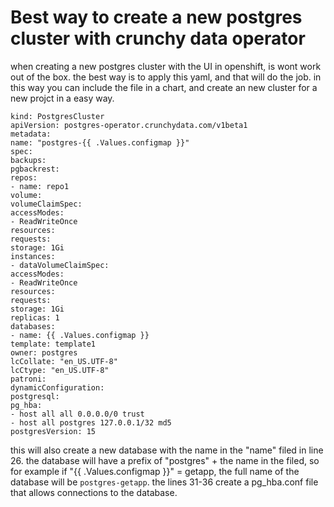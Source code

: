 # Best way to create a new postgres cluster with crunchy data operator
when creating a new postgres cluster with the UI in openshift, is wont work out of the box. the best way is to apply this yaml, and that will do the job. in this way you can include the file in a chart, and create an new cluster for a new projct in a easy way.
```
kind: PostgresCluster
apiVersion: postgres-operator.crunchydata.com/v1beta1
metadata:
name: "postgres-{{ .Values.configmap }}"
spec:
backups:
pgbackrest:
repos:
- name: repo1
volume:
volumeClaimSpec:
accessModes:
- ReadWriteOnce
resources:
requests:
storage: 1Gi
instances:
- dataVolumeClaimSpec:
accessModes:
- ReadWriteOnce
resources:
requests:
storage: 1Gi
replicas: 1
databases:
- name: {{ .Values.configmap }}
template: template1
owner: postgres
lcCollate: "en_US.UTF-8"
lcCtype: "en_US.UTF-8"
patroni:
dynamicConfiguration:
postgresql:
pg_hba:
- host all all 0.0.0.0/0 trust
- host all postgres 127.0.0.1/32 md5
postgresVersion: 15
```
this will also create a new database with the name in the "name" filed in line 26.
the database will have a prefix of "postgres" + the name in the filed, so for example if "{{ .Values.configmap }}" = getapp, the full name of the database will be `postgres-getapp`.
the lines 31-36 create a pg_hba.conf file that allows connections to the database.